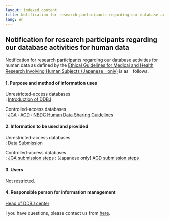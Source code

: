 ```yaml
---
layout: indexed_content
title: Notification for research participants regarding our database activities for human data
lang: en
---
```


## Notification for research participants regarding our database activities for human data

Notification for research participants regarding our database activities
for human data as defined by the [Ethical Guidelines for Medical and
Health Research Involving Human Subjects (Japanese　only)](http://www.lifescience.mext.go.jp/bioethics/ekigaku.html) is as　follows.

#### 1. Purpose and method of information uses

Unrestricted-access databases  
: [Introduction of DDBJ](ddbj-center-e.html#mission)

Controlled-access databases  
: [JGA](/jga/index-e.html)
: [AGD](/agd/index-e.html)
: [NBDC Human Data Sharing Guidelines](https://humandbs.biosciencedbc.jp/en/guidelines/data-sharing-guidelines)

#### 2. Information to be used and provided

Unrestricted-access databases  
: [Data Submission](/services/index-e.html)

Controlled-access databases  
: [JGA submission steps](/jga/submission-step-e.html)
: [Japanese only] [AGD submission steps](/agd/submission-step-e.html)

#### 3. Users

Not restricted.

#### 4. Responsible person for information management

[Head of DDBJ center](ddbj-staff-e.html)

I you have questions, please contact us from [here](contact-ddbj-e.html).
